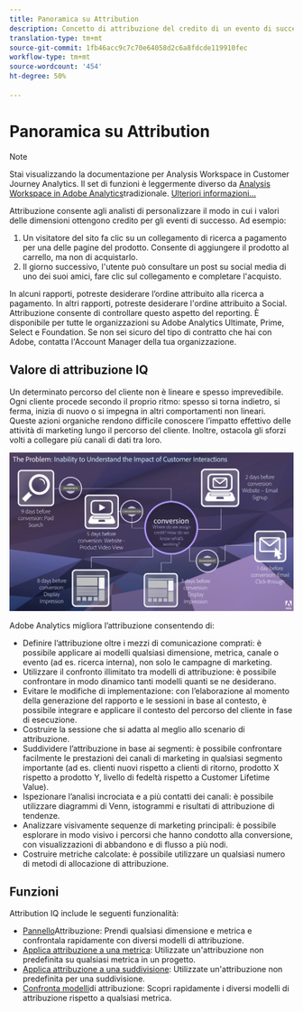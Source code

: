 ```yaml
---
title: Panoramica su Attribution
description: Concetto di attribuzione del credito di un evento di successo a più valori di dimensione.
translation-type: tm+mt
source-git-commit: 1fb46acc9c7c70e64058d2c6a8fdcde119910fec
workflow-type: tm+mt
source-wordcount: '454'
ht-degree: 50%

---
```



# Panoramica su Attribution

>[!NOTE]
>
>Stai visualizzando la documentazione per  Analysis Workspace in Customer Journey Analytics. Il set di funzioni è leggermente diverso da [Analysis Workspace in Adobe  Analytics](https://docs.adobe.com/content/help/it-IT/analytics/analyze/analysis-workspace/home.html)tradizionale. [Ulteriori informazioni...](/help/getting-started/cja-aa.md)

Attribuzione consente agli analisti di personalizzare il modo in cui i valori delle dimensioni ottengono credito per gli eventi di successo. Ad esempio:

1. Un visitatore del sito fa clic su un collegamento di ricerca a pagamento per una delle pagine del prodotto. Consente di aggiungere il prodotto al carrello, ma non di acquistarlo.
2. Il giorno successivo, l&#39;utente può consultare un post su social media di uno dei suoi amici, fare clic sul collegamento e completare l&#39;acquisto.

In alcuni rapporti, potreste desiderare l’ordine attribuito alla ricerca a pagamento. In altri rapporti, potreste desiderare l&#39;ordine attribuito a Social. Attribuzione consente di controllare questo aspetto del reporting. È disponibile per tutte le organizzazioni su Adobe  Analytics Ultimate, Prime, Select e Foundation. Se non sei sicuro del tipo di contratto che hai con Adobe, contatta l&#39;Account Manager della tua organizzazione.

## Valore di attribuzione IQ

Un determinato percorso del cliente non è lineare e spesso imprevedibile. Ogni cliente procede secondo il proprio ritmo: spesso si torna indietro, si ferma, inizia di nuovo o si impegna in altri comportamenti non lineari. Queste azioni organiche rendono difficile conoscere l’impatto effettivo delle attività di marketing lungo il percorso del cliente. Inoltre, ostacola gli sforzi volti a collegare più canali di dati tra loro.

![Problema di Attribution IQ](assets/attribution_iq_problem.png)

Adobe Analytics migliora l’attribuzione consentendo di:

* Definire l’attribuzione oltre i mezzi di comunicazione comprati: è possibile applicare ai modelli qualsiasi dimensione, metrica, canale o evento (ad es. ricerca interna), non solo le campagne di marketing.
* Utilizzare il confronto illimitato tra modelli di attribuzione: è possibile confrontare in modo dinamico tanti modelli quanti se ne desiderano.
* Evitare le modifiche di implementazione: con l’elaborazione al momento della generazione del rapporto e le sessioni in base al contesto, è possibile integrare e applicare il contesto del percorso del cliente in fase di esecuzione.
* Costruire la sessione che si adatta al meglio allo scenario di attribuzione.
* Suddividere l’attribuzione in base ai segmenti: è possibile confrontare facilmente le prestazioni dei canali di marketing in qualsiasi segmento importante (ad es. clienti nuovi rispetto a clienti di ritorno, prodotto X rispetto a prodotto Y, livello di fedeltà rispetto a Customer Lifetime Value).
* Ispezionare l’analisi incrociata e a più contatti dei canali: è possibile utilizzare diagrammi di Venn, istogrammi e risultati di attribuzione di tendenze.
* Analizzare visivamente sequenze di marketing principali: è possibile esplorare in modo visivo i percorsi che hanno condotto alla conversione, con visualizzazioni di abbandono e di flusso a più nodi.
* Costruire metriche calcolate: è possibile utilizzare un qualsiasi numero di metodi di allocazione di attribuzione.

## Funzioni

Attribution IQ include le seguenti funzionalità:

* [Pannello](../c-panels/attribution.md)Attribuzione: Prendi qualsiasi dimensione e metrica e confrontala rapidamente con diversi modelli di attribuzione.
* [Applica attribuzione a una metrica](../build-workspace-project/column-row-settings/column-settings.md): Utilizzate un&#39;attribuzione non predefinita su qualsiasi metrica in un progetto.
* [Applica attribuzione a una suddivisione](/help/components/dimensions/t-breakdown-fa.md): Utilizzate un&#39;attribuzione non predefinita per una suddivisione.
* [Confronta modelli](/help/components/apply-create-metrics.md)di attribuzione: Scopri rapidamente i diversi modelli di attribuzione rispetto a qualsiasi metrica.
